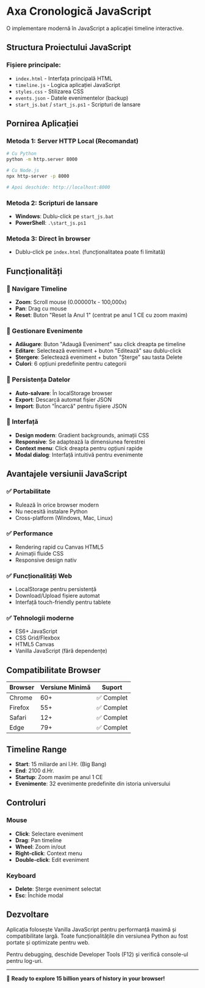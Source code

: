 # Axa Cronologică JavaScript

O implementare modernă în JavaScript a aplicației timeline interactive.

## Structura Proiectului JavaScript

### Fișiere principale:
- `index.html` - Interfața principală HTML
- `timeline.js` - Logica aplicației JavaScript
- `styles.css` - Stilizarea CSS
- `events.json` - Datele evenimentelor (backup)
- `start_js.bat` / `start_js.ps1` - Scripturi de lansare

## Pornirea Aplicației

### Metoda 1: Server HTTP Local (Recomandat)
```bash
# Cu Python
python -m http.server 8000

# Cu Node.js
npx http-server -p 8000

# Apoi deschide: http://localhost:8000
```

### Metoda 2: Scripturi de lansare
- **Windows**: Dublu-click pe `start_js.bat`
- **PowerShell**: `.\start_js.ps1`

### Metoda 3: Direct în browser
- Dublu-click pe `index.html` (funcționalitatea poate fi limitată)

## Funcționalități

### 🎯 Navigare Timeline
- **Zoom**: Scroll mouse (0.000001x - 100,000x)
- **Pan**: Drag cu mouse
- **Reset**: Buton "Reset la Anul 1" (centrat pe anul 1 CE cu zoom maxim)

### 📝 Gestionare Evenimente
- **Adăugare**: Buton "Adaugă Eveniment" sau click dreapta pe timeline
- **Editare**: Selectează eveniment + buton "Editează" sau dublu-click
- **Ștergere**: Selectează eveniment + buton "Șterge" sau tasta Delete
- **Culori**: 6 opțiuni predefinite pentru categorii

### 💾 Persistența Datelor
- **Auto-salvare**: În localStorage browser
- **Export**: Descarcă automat fișier JSON
- **Import**: Buton "Încarcă" pentru fișiere JSON

### 🎨 Interfață
- **Design modern**: Gradient backgrounds, animații CSS
- **Responsive**: Se adaptează la dimensiunea ferestrei
- **Context menu**: Click dreapta pentru opțiuni rapide
- **Modal dialog**: Interfață intuitivă pentru evenimente

## Avantajele versiunii JavaScript

### ✅ Portabilitate
- Rulează în orice browser modern
- Nu necesită instalare Python
- Cross-platform (Windows, Mac, Linux)

### ✅ Performance
- Rendering rapid cu Canvas HTML5
- Animații fluide CSS
- Responsive design nativ

### ✅ Funcționalități Web
- LocalStorage pentru persistență
- Download/Upload fișiere automat
- Interfață touch-friendly pentru tablete

### ✅ Tehnologii moderne
- ES6+ JavaScript
- CSS Grid/Flexbox
- HTML5 Canvas
- Vanilla JavaScript (fără dependențe)

## Compatibilitate Browser

| Browser | Versiune Minimă | Suport |
|---------|-----------------|--------|
| Chrome | 60+ | ✅ Complet |
| Firefox | 55+ | ✅ Complet |
| Safari | 12+ | ✅ Complet |
| Edge | 79+ | ✅ Complet |

## Timeline Range
- **Start**: 15 miliarde ani î.Hr. (Big Bang)
- **End**: 2100 d.Hr.
- **Startup**: Zoom maxim pe anul 1 CE
- **Evenimente**: 32 evenimente predefinite din istoria universului

## Controluri

### Mouse
- **Click**: Selectare eveniment
- **Drag**: Pan timeline
- **Wheel**: Zoom in/out
- **Right-click**: Context menu
- **Double-click**: Edit eveniment

### Keyboard
- **Delete**: Șterge eveniment selectat
- **Esc**: Închide modal

## Dezvoltare

Aplicația folosește Vanilla JavaScript pentru performanță maximă și compatibilitate largă. 
Toate funcționalitățile din versiunea Python au fost portate și optimizate pentru web.

Pentru debugging, deschide Developer Tools (F12) și verifică console-ul pentru log-uri.

---

🚀 **Ready to explore 15 billion years of history in your browser!**
